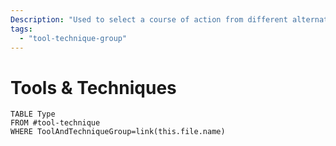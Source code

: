 ```yaml
---
Description: "Used to select a course of action from different alternatives"
tags:
  - "tool-technique-group"
---
```

# Tools & Techniques
```dataview
TABLE Type
FROM #tool-technique 
WHERE ToolAndTechniqueGroup=link(this.file.name)
```

